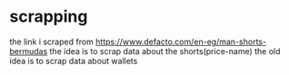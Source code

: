 # scrapping
the link i scraped from https://www.defacto.com/en-eg/man-shorts-bermudas
the idea is to scrap data about the shorts(price-name)
the old idea is to scrap data about wallets
